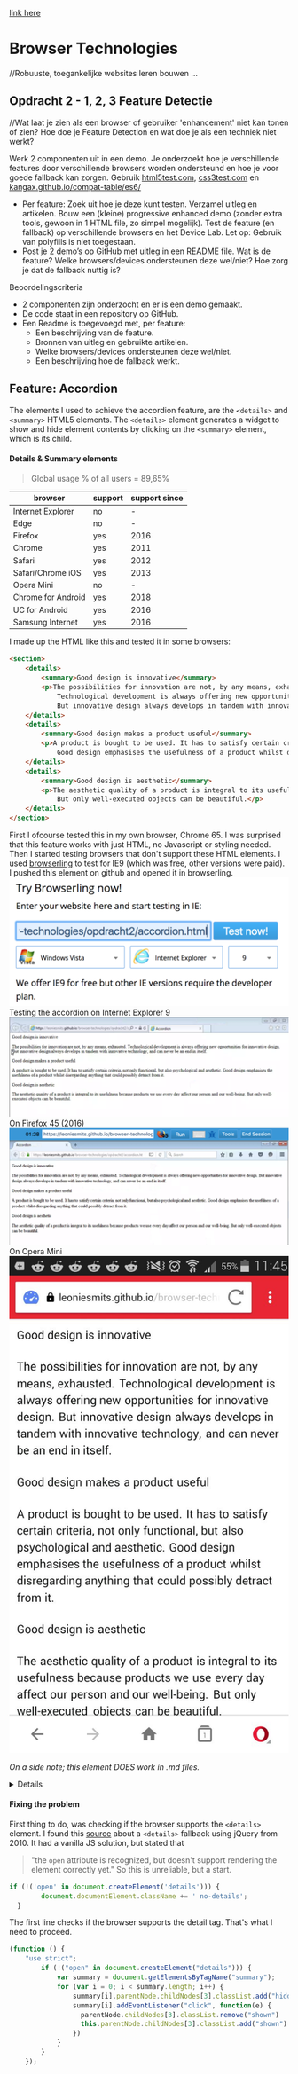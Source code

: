 [link here](https://leoniesmits.github.io/browser-technologies/opdracht2/accordion.html)
# Browser Technologies
//Robuuste, toegankelijke websites leren bouwen …

## Opdracht 2 - 1, 2, 3 Feature Detectie
//Wat laat je zien als een browser of gebruiker 'enhancement' niet kan tonen of zien? Hoe doe je Feature Detection en wat doe je als een techniek niet werkt?

Werk 2 componenten uit in een demo. Je onderzoekt hoe je verschillende features door verschillende browsers worden ondersteund en hoe je voor goede fallback kan zorgen. Gebruik [html5test.com](https://html5test.com), [css3test.com](http://css3test.com) en [kangax.github.io/compat-table/es6/](https://kangax.github.io/compat-table/es6/)

- Per feature: Zoek uit hoe je deze kunt testen. Verzamel uitleg en artikelen. Bouw een (kleine) progressive enhanced demo (zonder extra tools, gewoon in 1 HTML file, zo simpel mogelijk). Test de feature (en fallback) op verschillende browsers en het Device Lab. Let op: Gebruik van polyfills is niet toegestaan.
- Post je 2 demo’s op GitHub met uitleg in een README file. Wat is de feature? Welke browsers/devices ondersteunen deze wel/niet? Hoe zorg je dat de fallback nuttig is?

Beoordelingscriteria
- 2 componenten zijn onderzocht en er is een demo gemaakt.
- De code staat in een repository op GitHub.
- Een Readme is toegevoegd met, per feature:
  -	Een beschrijving van de feature.
  - Bronnen van uitleg en gebruikte artikelen.
  -	Welke browsers/devices ondersteunen deze wel/niet.
  -	Een beschrijving hoe de fallback werkt.

## Feature: Accordion

The elements I used to achieve the accordion feature, are the `<details>` and `<summary>` HTML5 elements. The `<details>` element generates a widget to show and hide element contents by clicking on the `<summary>` element, which is its child.

#### Details & Summary elements
> Global usage % of all users = 89,65% 

browser | support | support since
-----|-------|--------------
Internet Explorer | no | - 
Edge | no | -
Firefox | yes | 2016
Chrome | yes | 2011
Safari | yes | 2012
Safari/Chrome iOS| yes | 2013
Opera Mini | no | -
Chrome for Android | yes | 2018
UC for Android| yes | 2016
Samsung Internet | yes | 2016

I made up the HTML like this and tested it in some browsers: 
```HTML
<section>
    <details>
        <summary>Good design is innovative</summary>
        <p>The possibilities for innovation are not, by any means, exhausted. 
            Technological development is always offering new opportunities for innovative design. 
            But innovative design always develops in tandem with innovative technology, and can never be an end in itself.</p>
    </details>
    <details>
        <summary>Good design makes a product useful</summary>
        <p>A product is bought to be used. It has to satisfy certain criteria, not only functional, but also psychological and aesthetic. 
            Good design emphasises the usefulness of a product whilst disregarding anything that could possibly detract from it.</p>
    </details>
    <details>
        <summary>Good design is aesthetic</summary>
        <p>The aesthetic quality of a product is integral to its usefulness because products we use every day affect our person and our well-being. 
            But only well-executed objects can be beautiful.</p>
    </details>
</section>
```

First I ofcourse tested this in my own browser, Chrome 65. I was surprised that this feature works with just HTML, no Javascript or styling needed. Then I started testing browsers that don't support these HTML elements.
I used [browserling](https://www.browserling.com/internet-explorer-testing) to test for IE9 (which was free, other versions were paid). I pushed this element on github and opened it in browserling.![browserling](browserling.png)
Testing the accordion on Internet Explorer 9
![ie9](ie9-testing.png)
On Firefox 45 (2016)
![firefox45](firefox45-testing.png)
On Opera Mini
![operamini-testing](oparamini-testing.jpeg)

_On a side note; this element DOES work in .md files._
<details>How crazy is that</details>

#### Fixing the problem
First thing to do, was checking if the browser supports the `<details>` element. I found this [source](https://mathiasbynens.be/notes/html5-details-jquery) about a `<details>` fallback using jQuery from 2010. It had a vanilla JS solution, but stated that 
> "the `open` attribute is recognized, but doesn't support rendering the element correctly yet." 
So this is unreliable, but a start. 

```javascript
if (!('open' in document.createElement('details'))) {
 		document.documentElement.className += ' no-details';
  }
```
The first line checks if the browser supports the detail tag. That's what I need to proceed. 

```javascript
(function () {
    "use strict";
        if (!("open" in document.createElement("details"))) {
            var summary = document.getElementsByTagName("summary");
            for (var i = 0; i < summary.length; i++) {
                summary[i].parentNode.childNodes[3].classList.add("hidden");
                summary[i].addEventListener("click", function(e) {
                  parentNode.childNodes[3].classList.remove("shown")
                  this.parentNode.childNodes[3].classList.add("shown")
                })
            }
        }
    });
```
